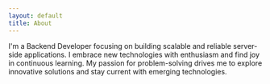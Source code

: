 ```yaml
---
layout: default
title: About
---
```


I'm a Backend Developer focusing on building scalable and reliable server-side applications.  I embrace new technologies with enthusiasm and find joy in continuous learning. My passion for problem-solving drives me to explore innovative solutions and stay current with emerging technologies.
